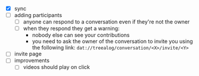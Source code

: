 - [x] sync
- [ ] adding participants
  - [ ] anyone can respond to a conversation even if they're not the owner
  - [ ] when they respond they get a warning:
    - nobody else can see your contributions
    - you need to ask the owner of the conversation to invite you using the following link: `dat://treealog/conversation/<X>/invite/<Y>`
- [ ] invite page
- [ ] improvements
  - [ ] videos should play on click